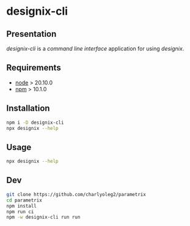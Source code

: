 designix-cli
============


Presentation
------------

*designix-cli* is a *command line interface* application for using *designix*.


Requirements
------------

- [node](https://nodejs.org) > 20.10.0
- [npm](https://docs.npmjs.com/cli) > 10.1.0


Installation
------------

```bash
npm i -D designix-cli
npx designix --help
```


Usage
-----

```bash
npx designix --help
```


Dev
---

```bash
git clone https://github.com/charlyoleg2/parametrix
cd parametrix
npm install
npm run ci
npm -w designix-cli run run
```




